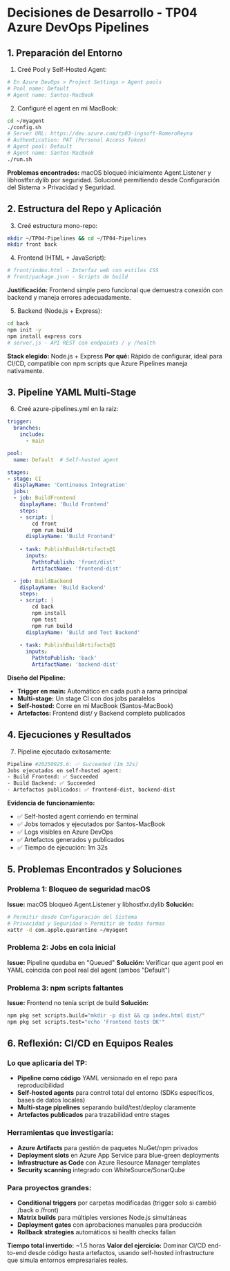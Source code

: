 # Decisiones de Desarrollo - TP04 Azure DevOps Pipelines

## 1. Preparación del Entorno

1) Creé Pool y Self-Hosted Agent:
```bash
# En Azure DevOps > Project Settings > Agent pools
# Pool name: Default
# Agent name: Santos-MacBook
```

2) Configuré el agent en mi MacBook:
```bash
cd ~/myagent
./config.sh
# Server URL: https://dev.azure.com/tp03-ingsoft-RomeroReyna
# Authentication: PAT (Personal Access Token)
# Agent pool: Default
# Agent name: Santos-MacBook
./run.sh
```

**Problemas encontrados:** macOS bloqueó inicialmente Agent.Listener y libhostfxr.dylib por seguridad. Solucioné permitiendo desde Configuración del Sistema > Privacidad y Seguridad.

## 2. Estructura del Repo y Aplicación

3) Creé estructura mono-repo:
```bash
mkdir ~/TP04-Pipelines && cd ~/TP04-Pipelines
mkdir front back
```

4) Frontend (HTML + JavaScript):
```bash
# front/index.html - Interfaz web con estilos CSS
# front/package.json - Scripts de build
```

**Justificación:** Frontend simple pero funcional que demuestra conexión con backend y maneja errores adecuadamente.

5) Backend (Node.js + Express):
```bash
cd back
npm init -y
npm install express cors
# server.js - API REST con endpoints / y /health
```

**Stack elegido:** Node.js + Express
**Por qué:** Rápido de configurar, ideal para CI/CD, compatible con npm scripts que Azure Pipelines maneja nativamente.

## 3. Pipeline YAML Multi-Stage

6) Creé azure-pipelines.yml en la raíz:
```yaml
trigger:
  branches:
    include:
      - main

pool:
  name: Default  # Self-hosted agent

stages:
- stage: CI
  displayName: 'Continuous Integration'
  jobs:
  - job: BuildFrontend
    displayName: 'Build Frontend'
    steps:
    - script: |
        cd front
        npm run build
      displayName: 'Build Frontend'
    
    - task: PublishBuildArtifacts@1
      inputs:
        PathtoPublish: 'front/dist'
        ArtifactName: 'frontend-dist'

  - job: BuildBackend
    displayName: 'Build Backend'  
    steps:
    - script: |
        cd back
        npm install
        npm test
        npm run build
      displayName: 'Build and Test Backend'
    
    - task: PublishBuildArtifacts@1
      inputs:
        PathtoPublish: 'back'
        ArtifactName: 'backend-dist'
```

**Diseño del Pipeline:**
- **Trigger en main:** Automático en cada push a rama principal
- **Multi-stage:** Un stage CI con dos jobs paralelos
- **Self-hosted:** Corre en mi MacBook (Santos-MacBook)
- **Artefactos:** Frontend dist/ y Backend completo publicados

## 4. Ejecuciones y Resultados

7) Pipeline ejecutado exitosamente:
```bash
Pipeline #20250925.6: ✅ Succeeded (1m 32s)
Jobs ejecutados en self-hosted agent:
- Build Frontend: ✅ Succeeded  
- Build Backend: ✅ Succeeded
- Artefactos publicados: ✅ frontend-dist, backend-dist
```

**Evidencia de funcionamiento:**
- ✅ Self-hosted agent corriendo en terminal
- ✅ Jobs tomados y ejecutados por Santos-MacBook
- ✅ Logs visibles en Azure DevOps
- ✅ Artefactos generados y publicados
- ✅ Tiempo de ejecución: 1m 32s

## 5. Problemas Encontrados y Soluciones

### Problema 1: Bloqueo de seguridad macOS
**Issue:** macOS bloqueó Agent.Listener y libhostfxr.dylib
**Solución:** 
```bash
# Permitir desde Configuración del Sistema
# Privacidad y Seguridad > Permitir de todas formas
xattr -d com.apple.quarantine ~/myagent
```

### Problema 2: Jobs en cola inicial
**Issue:** Pipeline quedaba en "Queued"
**Solución:** Verificar que agent pool en YAML coincida con pool real del agent (ambos "Default")

### Problema 3: npm scripts faltantes
**Issue:** Frontend no tenía script de build
**Solución:** 
```bash
npm pkg set scripts.build="mkdir -p dist && cp index.html dist/"
npm pkg set scripts.test="echo 'Frontend tests OK'"
```

## 6. Reflexión: CI/CD en Equipos Reales

### Lo que aplicaría del TP:
- **Pipeline como código** YAML versionado en el repo para reproducibilidad
- **Self-hosted agents** para control total del entorno (SDKs específicos, bases de datos locales)
- **Multi-stage pipelines** separando build/test/deploy claramente
- **Artefactos publicados** para trazabilidad entre stages

### Herramientas que investigaría:
- **Azure Artifacts** para gestión de paquetes NuGet/npm privados
- **Deployment slots** en Azure App Service para blue-green deployments
- **Infrastructure as Code** con Azure Resource Manager templates
- **Security scanning** integrado con WhiteSource/SonarQube

### Para proyectos grandes:
- **Conditional triggers** por carpetas modificadas (trigger solo si cambió /back o /front)
- **Matrix builds** para múltiples versiones Node.js simultáneas
- **Deployment gates** con aprobaciones manuales para producción
- **Rollback strategies** automáticos si health checks fallan

**Tiempo total invertido:** ~1.5 horas
**Valor del ejercicio:** Dominar CI/CD end-to-end desde código hasta artefactos, usando self-hosted infrastructure que simula entornos empresariales reales.
